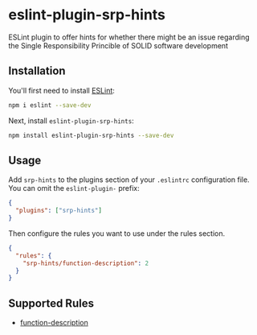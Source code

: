 # eslint-plugin-srp-hints

ESLint plugin to offer hints for whether there might be an issue regarding the Single Responsibility Princible of SOLID software development

## Installation

You'll first need to install [ESLint](http://eslint.org):

```bash
npm i eslint --save-dev
```

Next, install `eslint-plugin-srp-hints`:

```bash
npm install eslint-plugin-srp-hints --save-dev
```

## Usage

Add `srp-hints` to the plugins section of your `.eslintrc` configuration file. You can omit the `eslint-plugin-` prefix:

```json
{
  "plugins": ["srp-hints"]
}
```

Then configure the rules you want to use under the rules section.

```json
{
  "rules": {
    "srp-hints/function-description": 2
  }
}
```

## Supported Rules

- [function-description]()
